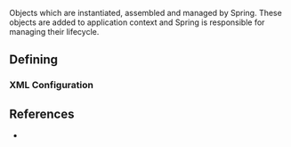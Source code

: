 
Objects which are instantiated, assembled and managed by Spring. These objects are added to application context and Spring is responsible for managing their lifecycle.

## Defining

### XML Configuration


## References

- 